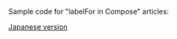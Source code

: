 Sample code for "labelFor in Compose" articles:

<a href="https://tahia.hatenablog.com/entry/2023/02/04/191311" target="_blank">Japanese version</a>
